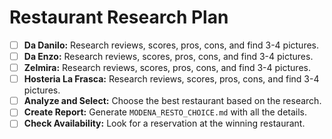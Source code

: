 
# Restaurant Research Plan

- [ ] **Da Danilo:** Research reviews, scores, pros, cons, and find 3-4 pictures.
- [ ] **Da Enzo:** Research reviews, scores, pros, cons, and find 3-4 pictures.
- [ ] **Zelmira:** Research reviews, scores, pros, cons, and find 3-4 pictures.
- [ ] **Hosteria La Frasca:** Research reviews, scores, pros, cons, and find 3-4 pictures.
- [ ] **Analyze and Select:** Choose the best restaurant based on the research.
- [ ] **Create Report:** Generate `MODENA_RESTO_CHOICE.md` with all the details.
- [ ] **Check Availability:** Look for a reservation at the winning restaurant.
